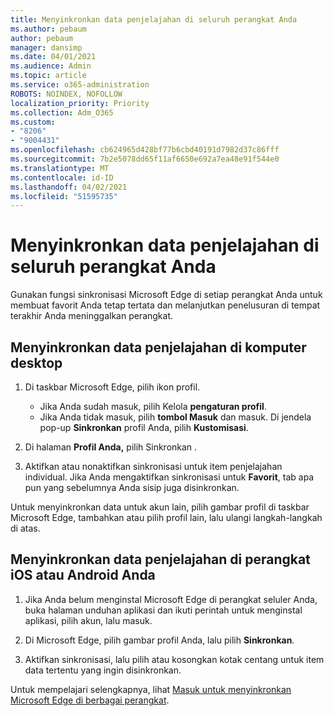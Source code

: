```yaml
---
title: Menyinkronkan data penjelajahan di seluruh perangkat Anda
ms.author: pebaum
author: pebaum
manager: dansimp
ms.date: 04/01/2021
ms.audience: Admin
ms.topic: article
ms.service: o365-administration
ROBOTS: NOINDEX, NOFOLLOW
localization_priority: Priority
ms.collection: Adm_O365
ms.custom:
- "8206"
- "9004431"
ms.openlocfilehash: cb624965d428bf77b6cbd40191d7982d37c86fff
ms.sourcegitcommit: 7b2e5078dd65f11af6650e692a7ea48e91f544e0
ms.translationtype: MT
ms.contentlocale: id-ID
ms.lasthandoff: 04/02/2021
ms.locfileid: "51595735"
---
```

# <a name="sync-your-browsing-data-across-your-devices"></a>Menyinkronkan data penjelajahan di seluruh perangkat Anda

Gunakan fungsi sinkronisasi Microsoft Edge di setiap perangkat Anda untuk membuat favorit Anda tetap tertata dan melanjutkan penelusuran di tempat terakhir Anda meninggalkan perangkat.

## <a name="sync-your-browsing-data-on-a-desktop-computer"></a>Menyinkronkan data penjelajahan di komputer desktop

1. Di taskbar Microsoft Edge, pilih ikon profil.
    
    - Jika Anda sudah masuk, pilih Kelola **pengaturan profil**.
    - Jika Anda tidak masuk, pilih **tombol Masuk** dan masuk. Di jendela pop-up **Sinkronkan** profil Anda, pilih **Kustomisasi**.

1. Di halaman **Profil Anda,** pilih Sinkronkan . 

1. Aktifkan atau nonaktifkan sinkronisasi untuk item penjelajahan individual. Jika Anda mengaktifkan sinkronisasi untuk **Favorit**, tab apa pun yang sebelumnya Anda sisip juga disinkronkan.

Untuk menyinkronkan data untuk akun lain, pilih gambar profil di taskbar Microsoft Edge, tambahkan atau pilih profil lain, lalu ulangi langkah-langkah di atas.

## <a name="sync-your-browsing-data-on-your-ios-or-android-device"></a>Menyinkronkan data penjelajahan di perangkat iOS atau Android Anda

1. Jika Anda belum menginstal Microsoft Edge di perangkat seluler Anda, buka halaman unduhan aplikasi dan ikuti perintah untuk menginstal aplikasi, pilih akun, lalu masuk.

1. Di Microsoft Edge, pilih gambar profil Anda, lalu pilih **Sinkronkan**.

1. Aktifkan sinkronisasi, lalu pilih atau kosongkan kotak centang untuk item data tertentu yang ingin disinkronkan.

Untuk mempelajari selengkapnya, lihat [Masuk untuk menyinkronkan Microsoft Edge di berbagai perangkat](https://go.microsoft.com/fwlink/?linkid=2145501).
